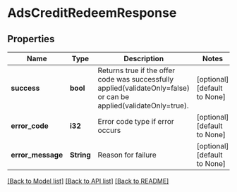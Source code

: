 # AdsCreditRedeemResponse

## Properties
Name | Type | Description | Notes
------------ | ------------- | ------------- | -------------
**success** | **bool** | Returns true if the offer code was successfully applied(validateOnly=false) or can be applied(validateOnly=true). | [optional] [default to None]
**error_code** | **i32** | Error code type if error occurs | [optional] [default to None]
**error_message** | **String** | Reason for failure | [optional] [default to None]

[[Back to Model list]](../README.md#documentation-for-models) [[Back to API list]](../README.md#documentation-for-api-endpoints) [[Back to README]](../README.md)



